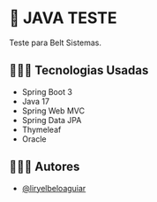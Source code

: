 # 🚀 JAVA TESTE

Teste para Belt Sistemas.

## 🧑🏽‍💻 Tecnologias Usadas

- Spring Boot 3
- Java 17
- Spring Web MVC
- Spring Data JPA
- Thymeleaf 
- Oracle
  
## 👩🏾‍💻 Autores

- [@liryelbeloaguiar](https://github.com/liryelbeloaguiar)

